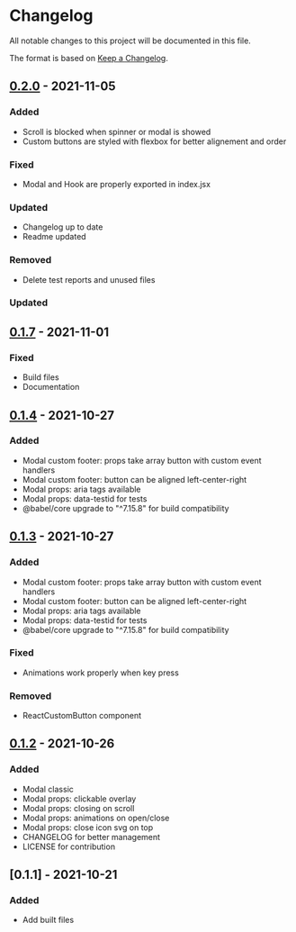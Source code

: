# Changelog

All notable changes to this project will be documented in this file.

The format is based on [Keep a Changelog](https://keepachangelog.com/en/1.0.0/).

## [0.2.0] - 2021-11-05

### Added

-   Scroll is blocked when spinner or modal is showed
-   Custom buttons are styled with flexbox for better alignement and order

### Fixed

-   Modal and Hook are properly exported in index.jsx

### Updated

-   Changelog up to date
-   Readme updated

### Removed

-   Delete test reports and unused files

### Updated

## [0.1.7] - 2021-11-01

### Fixed

-   Build files
-   Documentation

## [0.1.4] - 2021-10-27

### Added

-   Modal custom footer: props take array button with custom event handlers
-   Modal custom footer: button can be aligned left-center-right
-   Modal props: aria tags available
-   Modal props: data-testid for tests
-   @babel/core upgrade to "^7.15.8" for build compatibility

## [0.1.3] - 2021-10-27

### Added

-   Modal custom footer: props take array button with custom event handlers
-   Modal custom footer: button can be aligned left-center-right
-   Modal props: aria tags available
-   Modal props: data-testid for tests
-   @babel/core upgrade to "^7.15.8" for build compatibility

### Fixed

-   Animations work properly when key press

### Removed

-   ReactCustomButton component

## [0.1.2] - 2021-10-26

### Added

-   Modal classic
-   Modal props: clickable overlay
-   Modal props: closing on scroll
-   Modal props: animations on open/close
-   Modal props: close icon svg on top
-   CHANGELOG for better management
-   LICENSE for contribution

## [0.1.1] - 2021-10-21

### Added

-   Add built files

[0.2.0]: https://github.com/audreydiez/react-clean-modal/commit/8a32bea0239de59d1de8b26ad465189915915596
[0.1.7]: https://github.com/audreydiez/react-clean-modal/commit/b338af0050cbd5dd3fd41cdcb7d53fc972aeace5
[0.1.4]: https://github.com/audreydiez/react-custom-modal/pull/2
[0.1.3]: https://github.com/audreydiez/react-custom-modal/pull/1
[0.1.2]: https://github.com/audreydiez/react-custom-modal/commit/5b8e4da76e1655a393969549e12721bd7ac6840a
[0.1.0]: https://github.com/audreydiez/react-custom-modal/commit/77b4b2bd629a8df02077826cd73d16561e63119f
